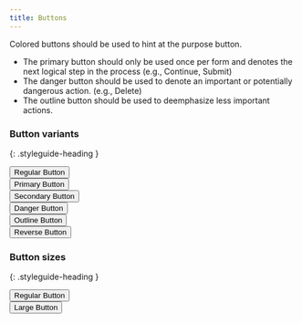 ```yaml
---
title: Buttons
---
```


Colored buttons should be used to hint at the purpose button.

- The primary button should only be used once per form and denotes the next logical step in the process (e.g., Continue, Submit)
- The danger button should be used to denote an important or potentially dangerous action. (e.g., Delete)
- The outline button should be used to deemphasize less important actions.

### Button variants
{: .styleguide-heading }
<div class="preview">
  <button class="button">Regular Button</button><br>
  <button class="button button--primary">Primary Button</button><br>
  <button class="button button--secondary">Secondary Button</button><br> 
  <button class="button button--danger">Danger Button</button><br>  
  <button class="button button--outline">Outline Button</button>
</div>

<div class="preview">
  <div class="slab slab--dark-blue">
    <button class="button button--reverse">Reverse Button</button>
  </div>
</div>  

### Button sizes  
{: .styleguide-heading }

<div class="preview">
  <button class="button">Regular Button</button><br>  
  <button class="button button-large">Large Button</button>
</div>
